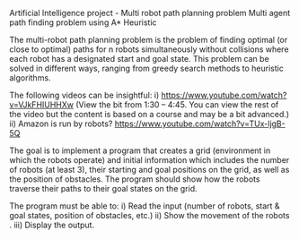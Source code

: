 Artificial Intelligence project - Multi robot path planning problem
Multi agent path finding problem using A* Heuristic

The multi-robot path planning problem is the problem of finding optimal (or close to optimal) paths for n robots simultaneously without collisions where each robot has a designated start and goal state. This problem can be solved in different ways, ranging from greedy search methods to heuristic algorithms.

The following videos can be insightful:
i) https://www.youtube.com/watch?v=VJkFHIUHHXw
(View the bit from 1:30 – 4:45. You can view the rest of the video but the content is based on a course and may be a bit advanced.)
ii) Amazon is run by robots? https://www.youtube.com/watch?v=TUx-ljgB-5Q

The goal is to implement a program that creates a grid (environment in which the robots operate) and initial information which includes the number of robots (at least 3), their starting and goal positions on the grid, as well as the position of obstacles. The program should show how the robots traverse their paths to their goal states on the grid.

The program must be able to:
i) Read the input (number of robots, start & goal states, position of obstacles, etc.)
ii) Show the movement of the robots .
iii) Display the output.
